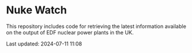 # Nuke Watch

This repository includes code for retrieving the latest information available on the output of EDF nuclear power plants in the UK.

Last updated: 2024-07-11 11:08